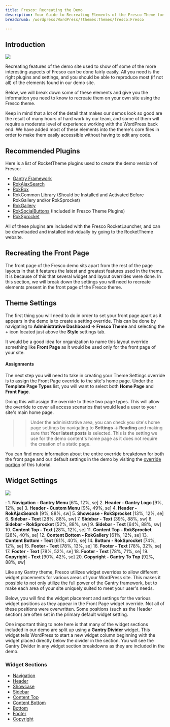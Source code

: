 ```yaml
---
title: Fresco: Recreating the Demo
description: Your Guide to Recreating Elements of the Fresco Theme for WordPress
breadcrumb: /wordpress:WordPress/!themes:Themes/fresco:Fresco

---
```


Introduction
-----

![][fresco2]

Recreating features of the demo site used to show off some of the more interesting aspects of Fresco can be done fairly easily. All you need is the right plugins and settings, and you should be able to reproduce most (if not all) of the elements found in our demo site. 

Below, we will break down some of these elements and give you the information you need to know to recreate them on your own site using the Fresco theme.

Keep in mind that a lot of the detail that makes our demos look so good are the result of many hours of hard work by our team, and some of them will require a moderate level of experience working with the WordPress back end. We have added most of these elements into the theme's core files in order to make them easily accessible without having to edit any code.

Recommended Plugins
-----

Here is a list of RocketTheme plugins used to create the demo version of Fresco:

* [Gantry Framework][gantry]
* [RokAjaxSearch][rokajaxsearch]
* [RokBox][rokbox]
* RokCommon Library (Should be Installed and Activated Before RokGallery and/or RokSprocket)
* [RokGallery][rokgallery]
* [RokSocialButtons][social] (Included in Fresco Theme Plugins)
* [RokSprocket][roksprocket]

All of these plugins are included with the Fresco RocketLauncher, and can be downloaded and installed individually by going to the RocketTheme website.

Recreating the Front Page
-----

The front page of the Fresco demo sits apart from the rest of the page layouts in that it features the latest and greatest features used in the theme. It is because of this that several widget and layout overrides were done. In this section, we will break down the settings you will need to recreate elements present in the front page of the Fresco theme.

Theme Settings
-----

The first thing you will need to do in order to set your front page apart as it appears in the demo is to create a setting override. This can be done by navigating to **Administrative Dashboard -> Fresco Theme** and selecting the **+** icon located just above the **Style** settings tab. 

It would be a good idea for organization to name this layout override something like **Front Page** as it would be used only for the front page of your site.

#### Assignments
The next step you will need to take in creating your Theme Settings override is to assign the Front Page override to the site's home page. Under the **Template Page Types** list, you will want to select both **Home Page** and **Front Page**.

Doing this will assign the override to these two page types. This will allow the override to cover all access scenarios that would lead a user to your site's main home page.

>> Under the administrative area, you can check you site's home page settings by navigating to **Settings -> Reading** and making sure that **Your latest posts** is selected. This is the setting we use for the demo content's home page as it does not require the creation of a static page.

You can find more information about the entire override breakdown for both the front page and our default settings in the demo by visiting the [override portion][demooverride] of this tutorial.

Widget Settings
-----

![][fresco]

:   1. **Navigation - Gantry Menu** [6%, 12%, se]
    2. **Header - Gantry Logo** [9%, 12%, se]
    3. **Header - Custom Menu** [9%, 49%, se]
    4. **Header - RokAjaxSearch** [9%, 88%, sw]
    5. **Showcase - RokSprocket** [13%, 12%, se]
    6. **Sidebar - Text** [28%, 88%, sw]
    7. **Sidebar - Text** [39%, 88%, sw]
    8. **Sidebar - RokSprocket** [52%, 88%, sw]
    9. **Sidebar - Text** [64%, 88%, sw]
    10. **Content Top - Text** [28%, 12%, se]
    11. **Content Top - RokSprocket** [28%, 40%, se]
    12. **Content Bottom - RokGallery** [61%, 12%, se]
    13. **Content Bottom - Text** [61%, 40%, se]
    14. **Bottom - RokSprocket** [74%, 12%, se]
    15. **Footer - Text** [78%, 13%, se]
    16. **Footer - Text** [78%, 32%, se]
    17. **Footer - Text** [78%, 52%, se]
    18. **Footer - Text** [78%, 71%, se]
    19. **Copyright - Text** [90%, 42%, se]
    20. **Copyright - Gantry To Top** [92%, 88%, sw]

Like any Gantry theme, Fresco utilizes widget overrides to allow different widget placements for various areas of your WordPress site. This makes it possible to not only utilize the full power of the Gantry framework, but to make each area of your site uniquely suited to meet your user's needs.

Below, you will find the widget placement and settings for the various widget positions as they appear in the Front Page widget override. Not all of these positions were overwritten. Some positions (such as the Header section) are often set in the primary default widget setting.

One important thing to note here is that many of the widget sections included in our demo are split up using a **Gantry Divider** widget. This widget tells WordPress to start a new widget column beginning with the widget placed directly below the divider in the section. You will see the Gantry Divider in any widget section breakdowns as they are included in the demo.

### Widget Sections

* [Navigation][navigation]
* [Header][header]
* [Showcase][showcase]
* [Sidebar][sidebar]
* [Content Top][contenttop]
* [Content Bottom][contentbottom]
* [Bottom][bottom]
* [Footer][footer]
* [Copyright][copyright]

[gantry]: http://gantry-framework.org/download
[rokajaxsearch]: http://www.rockettheme.com/wordpress/plugins/rokajaxsearch
[rokbox]: http://www.rockettheme.com/wordpress/plugins/rokbox
[roksprocket]: http://www.rockettheme.com/wordpress/plugins/roksprocket
[fresco]: assets/fresco.jpeg
[fresco2]: assets/fresco2.jpeg
[roksprocket]: http://www.rockettheme.com/extensions-joomla/roksprocket
[rokgallery]: http://www.rockettheme.com/extensions-joomla/rokgallery
[faq]: faq.md
[menu]: ../../start/menu.md
[override]: http://gantry-framework.org/documentation/wordpress/configure/
[demooverride]: demo_override.md
[social]: http://www.rockettheme.com/wordpress-themes/fresco
[navigation]: demo_navigation.md
[contenttop]: demo_contenttop.md
[showcase]: demo_showcase.md
[maintop]: demo_maintop.md
[sidebar]: demo_sidebar.md
[header]: demo_header.md
[contenttop]: demo_contenttop.md
[contentbottom]: demo_contentbottom.md
[bottom]: demo_bottom.md
[footer]: demo_footer.md
[copyright]: demo_copyright.md